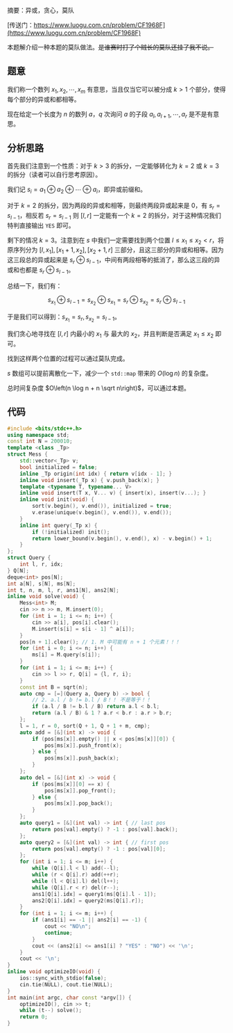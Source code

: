 摘要：异或，贪心，莫队

[传送门：https://www.luogu.com.cn/problem/CF1968F](https://www.luogu.com.cn/problem/CF1968F)

本题解介绍一种本题的莫队做法。~~是谁赛时打了个贼长的莫队还挂了我不说。~~ 

## 题意

我们称一个数列 $x_1, x_2, \cdots, x_m$ 有意思，当且仅当它可以被分成 $k > 1$ 个部分，使得每个部分的异或和都相等。

现在给定一个长度为 $n$ 的数列 $a$，$q$ 次询问 $a$ 的子段 $a_l, a_{l + 1}, \cdots, a_r$ 是不是有意思。

## 分析思路

首先我们注意到一个性质：对于 $k > 3$ 的拆分，一定能够转化为 $k = 2$ 或 $k = 3$ 的拆分（读者可以自行思考原因）。

我们记 $s_i = a_1 \oplus a_2 \oplus \cdots \oplus a_i$，即异或前缀和。

对于 $k = 2$ 的拆分，因为两段的异或和相等，则最终两段异或起来是 $0$，有 $s_r = s_{l - 1}$，相反若 $s_r = s_{l - 1}$ 则 $[l, r]$ 一定能有一个 $k = 2$ 的拆分，对于这种情况我们特判直接输出 `YES` 即可。 

剩下的情况 $k = 3$。注意到在 $s$ 中我们一定需要找到两个位置 $l \leq x_1 \leq x_2 < r$，将原序列分为 $[l, x_1], [x_1 + 1, x_2], [x_2 + 1, r]$ 三部分，且这三部分的异或和相等。因为这三段总的异或起来是 $s_r \oplus s_{l - 1}$，中间有两段相等的抵消了，那么这三段的异或和也都是 $s_r \oplus s_{l - 1}$。

总结一下，我们有：

$$
s_{x_1} \oplus s_{l - 1} = s_{x_2} \oplus s_{x_1} = s_r \oplus s_{x_2} = s_{r} \oplus s_{l - 1} 
$$

于是我们可以得到：$s_{x_1} = s_r, s_{x_2} = s_{l - 1}$。

我们贪心地寻找在 $[l, r]$ 内最小的 $x_1$ 与 最大的 $x_2$，并且判断是否满足 $x_1 \leq x_2$ 即可。

找到这样两个位置的过程可以通过莫队完成。

$s$ 数组可以提前离散化一下，减少一个 `std::map` 带来的 $O\left(\log n\right)$ 的复杂度。

总时间复杂度 $O\left(n \log n + n \sqrt n\right)$，可以通过本题。

## 代码

```cpp
#include <bits/stdc++.h>
using namespace std;
const int N = 200010;
template <class _Tp>
struct Mess {
    std::vector<_Tp> v;
    bool initialized = false;
    inline _Tp origin(int idx) { return v[idx - 1]; }
    inline void insert(_Tp x) { v.push_back(x); }
    template <typename T, typename... V>
    inline void insert(T x, V... v) { insert(x), insert(v...); }
    inline void init(void) {
        sort(v.begin(), v.end()), initialized = true;
        v.erase(unique(v.begin(), v.end()), v.end());
    }
    inline int query(_Tp x) {
        if (!initialized) init();
        return lower_bound(v.begin(), v.end(), x) - v.begin() + 1;
    }
};
struct Query {
    int l, r, idx;
} Q[N];
deque<int> pos[N];
int a[N], s[N], ms[N];
int t, n, m, l, r, ans1[N], ans2[N];
inline void solve(void) {
    Mess<int> M;
    cin >> n >> m, M.insert(0);
    for (int i = 1; i <= n; i++) {
        cin >> a[i], pos[i].clear();
        M.insert(s[i] = s[i - 1] ^ a[i]);
    }
    pos[n + 1].clear(); // 1. M 中可能有 n + 1 个元素！！！
    for (int i = 0; i <= n; i++) {
        ms[i] = M.query(s[i]);
    }
    for (int i = 1; i <= m; i++) {
        cin >> l >> r, Q[i] = {l, r, i};
    }
    const int B = sqrt(n);
    auto cmp = [=](Query a, Query b) -> bool {
        // 2. a.l / b != b.l / B！！ 不是等于！！
        if (a.l / B != b.l / B) return a.l < b.l;
        return (a.l / B) & 1 ? a.r < b.r : a.r > b.r;
    };
    l = 1, r = 0, sort(Q + 1, Q + 1 + m, cmp);
    auto add = [&](int x) -> void {
        if (pos[ms[x]].empty() || x < pos[ms[x]][0]) {
            pos[ms[x]].push_front(x);
        } else {
            pos[ms[x]].push_back(x);
        }
    };
    auto del = [&](int x) -> void {
        if (pos[ms[x]][0] == x) {
            pos[ms[x]].pop_front();
        } else {
            pos[ms[x]].pop_back();
        }
    };
    auto query1 = [&](int val) -> int { // last pos
        return pos[val].empty() ? -1 : pos[val].back();
    };
    auto query2 = [&](int val) -> int { // first pos
        return pos[val].empty() ? -1 : pos[val][0];
    };
    for (int i = 1; i <= m; i++) {
        while (Q[i].l < l) add(--l);
        while (r < Q[i].r) add(++r);
        while (l < Q[i].l) del(l++);
        while (Q[i].r < r) del(r--);
        ans1[Q[i].idx] = query1(ms[Q[i].l - 1]);
        ans2[Q[i].idx] = query2(ms[Q[i].r]);
    }
    for (int i = 1; i <= m; i++) {
        if (ans1[i] == -1 || ans2[i] == -1) {
            cout << "NO\n";
            continue;
        }
        cout << (ans2[i] <= ans1[i] ? "YES" : "NO") << '\n';
    }
    cout << '\n';
}
inline void optimizeIO(void) {
    ios::sync_with_stdio(false);
    cin.tie(NULL), cout.tie(NULL);
}
int main(int argc, char const *argv[]) {
    optimizeIO(), cin >> t;
    while (t--) solve();
    return 0;
}
```
